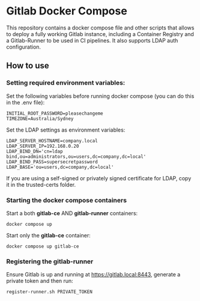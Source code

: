 # Gitlab Docker Compose
 
This repository contains a docker compose file and other scripts that allows to deploy a fully working Gitlab instance, including a Container Registry and a Gitlab-Runner to be used in CI pipelines. It also supports LDAP auth configuration.

## How to use

### Setting required environment variables:

Set the following variables before running docker compose (you can do this in the .env file):

    INITIAL_ROOT_PASSWORD=pleasechangeme
    TIMEZONE=Australia/Sydney

Set the LDAP settings as environment variables:

    LDAP_SERVER_HOSTNAME=company.local
    LDAP_SERVER_IP=192.168.0.20
    LDAP_BIND_DN='cn=ldap bind,ou=administrators,ou=users,dc=company,dc=local'
    LDAP_BIND_PASS=supersecretpassword
    LDAP_BASE='ou=users,dc=company,dc=local'

If you are using a self-signed or privately signed certificate for LDAP, copy it in the trusted-certs folder.

### Starting the docker compose containers

Start a both **gitlab-ce** AND **gitlab-runner** containers:

    docker compose up

Start only the **gitlab-ce** container:

    docker compose up gitlab-ce

### Registering the gitlab-runner

Ensure Gitlab is up and running at https://gitlab.local:8443, generate a private token and then run:

    register-runner.sh PRIVATE_TOKEN
